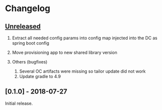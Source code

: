 # Changelog

## [Unreleased]

1. Extract all needed config params into config map injected into the DC as spring boot config
1. Move provisioning app to new shared library version

1. Others (bugfixes)
   1. Several OC artifacts were missing so tailor update did not work
   1. Update gradle to 4.9 

## [0.1.0] - 2018-07-27

Initial release.

[Unreleased]: https://github.com/opendevstack/ods-provisioning-app/compare/0.1.0...HEAD

